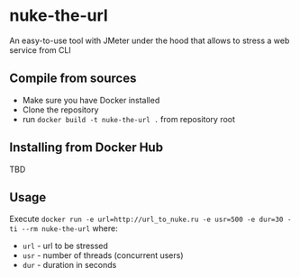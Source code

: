 # nuke-the-url
An easy-to-use tool with JMeter under the hood that allows to stress a web service from CLI

## Compile from sources
 - Make sure you have Docker installed
 - Clone the repository
 - run `docker build -t nuke-the-url .` from repository root

## Installing from Docker Hub
TBD

## Usage
Execute `docker run -e url=http://url_to_nuke.ru -e usr=500 -e dur=30 -ti --rm nuke-the-url` where:
 - `url` - url to be stressed
 - `usr` - number of threads (concurrent users)
 - `dur` - duration in seconds
